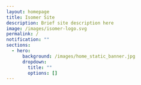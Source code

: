 ```yaml
---
layout: homepage
title: Isomer Site
description: Brief site description here
image: /images/isomer-logo.svg
permalink: /
notification: ""
sections:
  - hero:
      background: /images/home_static_banner.jpg
      dropdown:
        title: ""
        options: []
---
```

